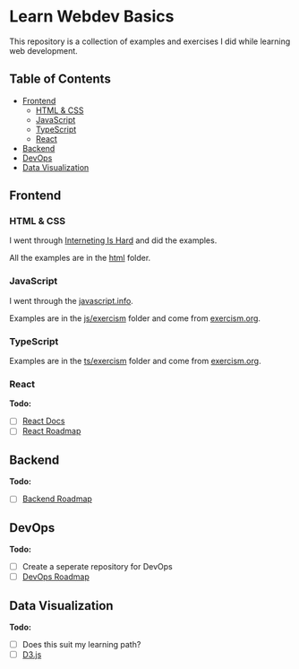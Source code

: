 # Learn Webdev Basics

This repository is a collection of examples and exercises I did while learning web development.

## Table of Contents

- [Frontend](#frontend)
  - [HTML & CSS](#html--css)
  - [JavaScript](#javascript)
  - [TypeScript](#typescript)
  - [React](#react)
- [Backend](#backend)
- [DevOps](#devops)
- [Data Visualization](#data-visualization)

## Frontend

### HTML & CSS

I went through [Interneting Is Hard](https://internetingishard.netlify.app/html-and-css/) and did the examples.

All the examples are in the [html](html) folder.

### JavaScript

I went through the [javascript.info](https://javascript.info/).

Examples are in the [js/exercism](js/exercism) folder and come from  [exercism.org](https://exercism.org/tracks/javascript).

### TypeScript

Examples are in the [ts/exercism](ts/exercism) folder and come from  [exercism.org](https://exercism.org/tracks/typescript).

### React

**Todo:**

- [ ] [React Docs](https://react.dev/learn)
- [ ] [React Roadmap](https://roadmap.sh/react)

## Backend

**Todo:**

- [ ] [Backend Roadmap](https://roadmap.sh/backend)

## DevOps

**Todo:**

- [ ] Create a seperate repository for DevOps
- [ ] [DevOps Roadmap](https://roadmap.sh/devops)

## Data Visualization

**Todo:**

- [ ] Does this suit my learning path?
- [ ] [D3.js](https://d3js.org/getting-started)